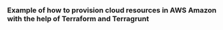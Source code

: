 ### Example of how to provision cloud resources in AWS Amazon with the help of Terraform and Terragrunt
